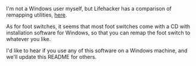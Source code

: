 I'm not a Windows user myself, but Lifehacker has a comparison of remapping
utilities,
[here](https://lifehacker.com/5883003/the-best-key-remapper-for-windows).

As for foot switches, it seems that most foot switches come with a CD with
installation software for Windows, so that you can remap the foot switch to
whatever you like.

I'd like to hear if you use any of this software on a Windows machine, and
we'll update this README for others.
